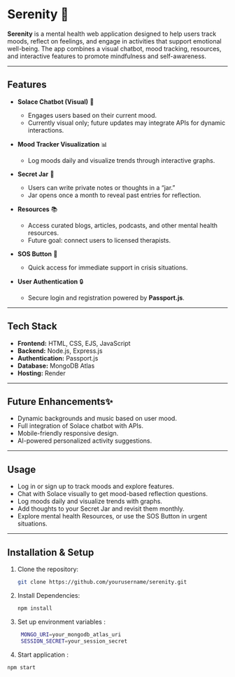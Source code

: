 # Serenity 🌿  

**Serenity** is a mental health web application designed to help users track moods, reflect on feelings, and engage in activities that support emotional well-being. The app combines a visual chatbot, mood tracking, resources, and interactive features to promote mindfulness and self-awareness.  

---

## Features  

- **Solace Chatbot (Visual)** 💬  
  - Engages users based on their current mood.  
  - Currently visual only; future updates may integrate APIs for dynamic interactions.  

- **Mood Tracker Visualization** 📊  
  - Log moods daily and visualize trends through interactive graphs.  

- **Secret Jar** 🎁  
  - Users can write private notes or thoughts in a “jar.”  
  - Jar opens once a month to reveal past entries for reflection.  

- **Resources** 📚  
  - Access curated blogs, articles, podcasts, and other mental health resources.  
  - Future goal: connect users to licensed therapists.  

- **SOS Button** 🚨  
  - Quick access for immediate support in crisis situations.  

- **User Authentication** 🔒  
  - Secure login and registration powered by **Passport.js**.  

---

## Tech Stack  

- **Frontend:** HTML, CSS, EJS, JavaScript  
- **Backend:** Node.js, Express.js  
- **Authentication:** Passport.js  
- **Database:** MongoDB Atlas  
- **Hosting:** Render  

---

## Future Enhancements✨ 
  - Dynamic backgrounds and music based on user mood.  
  - Full integration of Solace chatbot with APIs.  
  - Mobile-friendly responsive design.  
  - AI-powered personalized activity suggestions.

---

## Usage 
  - Log in or sign up to track moods and explore features.
  -  Chat with Solace visually to get mood-based reflection questions.
  -  Log moods daily and visualize trends with graphs.
  -  Add thoughts to your Secret Jar and revisit them monthly.
  -  Explore mental health Resources, or use the SOS Button in urgent situations.

---

## Installation & Setup  

1. Clone the repository:  
   ```bash
   git clone https://github.com/yourusername/serenity.git
2. Install Dependencies:  
   ```bash
   npm install
3. Set up environment variables : 
   ```bash
    MONGO_URI=your_mongodb_atlas_uri
    SESSION_SECRET=your_session_secret
   ```
4. Start application :
  ```bash 
  npm start
  ```
